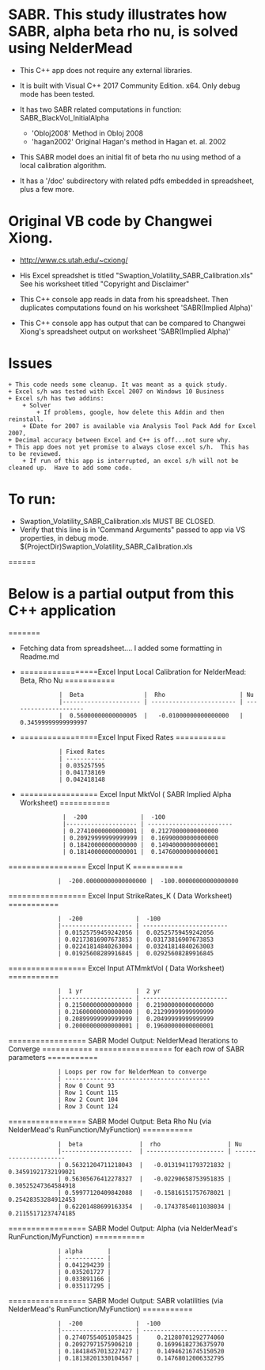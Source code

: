 
# SABR. This study illustrates how SABR, alpha beta rho nu, is solved using NelderMead 

+ This C++ app does not require any external libraries.  
+ It is built with Visual C++ 2017 Community Edition. x64.  Only debug mode has been tested.

+ It has two SABR related computations in function: SABR_BlackVol_InitialAlpha
	+ 'Obloj2008'  Method in Obloj 2008
	+ 'hagan2002'  Original Hagan's method in Hagan et. al. 2002
+ This SABR model does an initial fit of beta rho nu using method of a local calibration algorithm.  
+ It has a '/doc' subdirectory with related pdfs embedded in spreadsheet, plus a few more.

# Original VB code by Changwei Xiong. 
+ http://www.cs.utah.edu/~cxiong/

+ His Excel spreadshet is titled "Swaption_Volatility_SABR_Calibration.xls" See his worksheet titled "Copyright and Disclaimer"  
+ This C++ console app reads in data from his spreadsheet.  Then duplicates computations found on his worksheet 'SABR(Implied Alpha)'
+ This C++ console app has output that can be compared to Changwei Xiong's spreadsheet output on worksheet 'SABR(Implied Alpha)'

# Issues
	+ This code needs some cleanup. It was meant as a quick study.
	+ Excel s/h was tested with Excel 2007 on Windows 10 Business
	+ Excel s/h has two addins:
		+ Solver
			+ If problems, google, how delete this Addin and then reinstall.
		+ EDate for 2007 is available via Analysis Tool Pack Add for Excel 2007,
	+ Decimal accuracy between Excel and C++ is off...not sure why.
	+ This app does not yet promise to always close excel s/h.  This has to be reviewed.
		+ If run of this app is interrupted, an excel s/h will not be cleaned up.  Have to add some code.
	
# To run: 
+ Swaption_Volatility_SABR_Calibration.xls MUST BE CLOSED.
+ Verify that this line is in 'Command Arguments" passed to app via VS properties, in debug mode.
$(ProjectDir)Swaption_Volatility_SABR_Calibration.xls
	
	
======
# Below is a partial output from this C++ application
=======
+ Fetching data from spreadsheet.... I added some formatting in Readme.md

+ =================Excel Input Local Calibration for NelderMead: Beta, Rho Nu ===========

                 |  Beta                 |  Rho                     | Nu
                 |---------------------- | ------------------------ | ---------------------
                 |  0.56000000000000005  |   -0.01000000000000000   |   0.34599999999999997
				 
+ =================Excel Input Fixed Rates ===========

                 | Fixed Rates
                 | -----------
                 | 0.035257595 
                 | 0.041738169
                 | 0.042418148

+ ================= Excel Input MktVol ( SABR Implied Alpha Worksheet) ===========

                  |  -200               |  -100					
                  |-------------------- | ------------------------ 
                  | 0.27410000000000001 |  0.21270000000000000    
                  | 0.20929999999999999 |  0.16990000000000000
                  | 0.18420000000000000 |  0.14940000000000001
                  | 0.18140000000000001 |  0.14760000000000001 
				  
================= Excel Input K ===========

                  |  -200.00000000000000000 |  -100.00000000000000000  
				
================= Excel Input StrikeRates_K ( Data Worksheet) ===========

                  |  -200               |  -100					
                  |-------------------- | ------------------------ 
                  | 0.01525759459242056 |  0.02525759459242056   
                  | 0.02173816907673853 |  0.03173816907673853 
                  | 0.02241814840263004 |  0.03241814840263003  
                  | 0.01925608289916845 |  0.02925608289916845 
				  
================= Excel Input ATMmktVol ( Data Worksheet) ===========

                  |  1 yr               |  2 yr					
                  |-------------------- | ------------------------ 
                  | 0.21500000000000000 |  0.21900000000000000 
                  | 0.21600000000000000 |  0.21299999999999999 
                  | 0.20899999999999999 |  0.20499999999999999  
                  | 0.20000000000000001 |  0.19600000000000001 
				  
================= SABR Model Output: NelderMead Iterations to Converge ===========
=================       for each row of SABR parameters  ===========

                  | Loops per row for NelderMean to converge
                  | -----------------------------------------
                  | Row 0 Count 93
                  | Row 1 Count 115
                  | Row 2 Count 104
                  | Row 3 Count 124
				  
================= SABR Model Output: Beta Rho Nu (via NelderMead's RunFunction/MyFunction) ===========

                  |  beta                |  rho                   |	Nu		
                  |--------------------  | ---------------------- | ----------------------
                  | 0.56321204711218043  |   -0.01319411793721832 |     0.34591921732199021
                  | 0.56305676412278327  |   -0.02290658753951835 |     0.30525247364584918
                  | 0.59977120409842088  |   -0.15816151757678021 |     0.25428353284912453
                  | 0.62201488699163354  |   -0.17437854011038034 |     0.21155171237474185
				  
================= SABR Model Output: Alpha (via NelderMead's RunFunction/MyFunction)  ===========

                  | alpha       | 
                  | ----------- | 
                  | 0.041294239 | 
                  | 0.035201727 | 
                  | 0.033891166 | 
                  | 0.035117295 |  
				  
================= SABR Model Output: SABR volatilities  (via NelderMead's RunFunction/MyFunction)  ===========

                  |  -200               |  -100					
                  |-------------------- | ------------------------ 
                  | 0.27407554051058425 |     0.21280701292774060     
                  | 0.20927971575906210 |     0.16996182736375970    
                  | 0.18418457013227427 |     0.14946216745150520   
                  | 0.18138201330104567 |     0.14768012006332795 






				